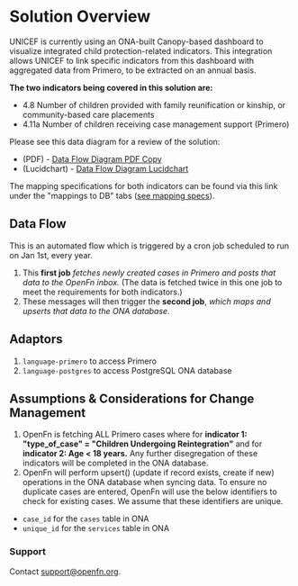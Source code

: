 # Solution Overview 

UNICEF is currently using an ONA-built Canopy-based dashboard to visualize integrated child protection-related indicators. This integration allows UNICEF to link specific indicators from this dashboard with aggregated data from Primero, to be extracted on an annual basis.

**The two indicators being covered in this solution are:**
- 4.8 Number of children provided with family reunification or kinship, or community-based care placements
- 4.11a Number of children receiving case management support (Primero)

Please see this data diagram for a review of the solution:   
- (PDF) - [Data Flow Diagram PDF Copy](https://drive.google.com/drive/folders/1IyBPiECLr2nmurzshzdfWV8OeweGgNAY?usp=sharing)  
- (Lucidchart) - [Data Flow Diagram Lucidchart](https://lucid.app/lucidchart/f7f7607f-8cb0-46d3-b00a-a4171a5ee823/edit?invitationId=inv_dfb0977f-5c8b-48ed-9678-58e7016b795d&page=k9buV_utGYNG#)

The mapping specifications for both indicators can be found via this link under the "mappings to DB" tabs ([see mapping specs](https://docs.google.com/spreadsheets/d/1mDMpH87JWPqPXMNTIXMFl0Uxu2yCPWI5tzuhCcexPIg/edit#gid=990515176)). 



## Data Flow
This is an automated flow which is triggered by a cron job scheduled to run on Jan 1st, every year. 
1. This **first job** _fetches newly created cases in Primero and posts that data to the OpenFn inbox._ (The data is fetched twice in this one job to meet the requirements for both indicators.)
2. These messages will then trigger the **second job**, _which maps and upserts that data to the ONA database._ 



## Adaptors
1. `language-primero` to access Primero
2. `language-postgres` to access PostgreSQL ONA database


## Assumptions & Considerations for Change Management
1. OpenFn is fetching ALL Primero cases where for **indicator 1: "type_of_case" = "Children Undergoing Reintegration"** and for **indicator 2: Age < 18 years.** Any further disegregation of these indicators will be completed in the ONA database. 
2. OpenFn will perform upsert() (update if record exists, create if new) operations in the ONA database when syncing data. To ensure no duplicate cases are entered, OpenFn will use the below identifiers to check for existing cases. We assume that these identifiers are unique.

- `case_id` for the `cases` table in ONA 
- `unique_id` for the `services` table in ONA

### Support
Contact support@openfn.org.

